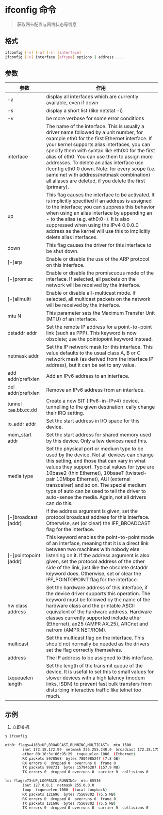 # ifconfig 命令

> 获取网卡配置与网络状态等信息

## 格式

```bash
ifconfig [-v] [-a] [-s] [interface]
ifconfig [-v] interface [aftype] options | address ...
```

## 参数

| 参数 | 作用 |
| --------- | --------- |
| -a | display all interfaces which are currently available, even if down |
| -s | display a short list (like netstat -i) |
| -v | be more verbose for some error conditions |
| interface | The name of the interface.  This is usually a driver  name  followed  by  a unit  number,  for  example  eth0 for the first Ethernet interface. If your kernel supports alias interfaces, you can specify  them  with  syntax  like eth0:0  for  the  first  alias  of  eth0.  You  can use them to assign more addresses. To delete an alias interface use ifconfig  eth0:0  down.   Note: for  every  scope  (i.e.  same  net  with  address/netmask combination) all aliases are deleted, if you delete the first (primary). |
| up | This flag causes the interface to be activated.  It is implicitly specified if  an address is assigned to the interface; you can suppress this behavior when using an alias  interface  by  appending  an  -  to  the  alias  (e.g. eth0:0-).  It is also suppressed when using the IPv4 0.0.0.0 address as the kernel will use this to implicitly delete alias interfaces. |
| down | This flag causes the driver for this interface to be shut down. |
| [-]arp | Enable or disable the use of the ARP protocol on this interface. | 
| [-]promisc | Enable or disable the promiscuous mode of the interface. If selected, all packets on the network will be received by the interface. | 
| [-]allmulti | Enable or disable all-multicast mode. If selected, all multicast packets on the network will be received by the interface. | 
| mtu N | This parameter sets the Maximum Transfer Unit (MTU) of an interface. | 
| dstaddr addr | Set the remote IP address for a point-to-point link (such as PPP). This keyword is now obsolete; use the pointopoint keyword instead. | 
| netmask addr | Set the IP network mask for this interface. This value defaults to the usual class A, B or C network mask (as derived from the interface IP address), but it can be set to any value. | 
| add addr/prefixlen | Add an IPv6 address to an interface. | 
| del addr/prefixlen | Remove an IPv6 address from an interface. | 
| tunnel ::aa.bb.cc.dd | Create a new SIT (IPv6-in-IPv4) device, tunnelling to the given destination. cally change their IRQ setting. | 
| io_addr addr | Set the start address in I/O space for this device. | 
| mem_start addr | Set the start address for shared memory used by this device. Only a few devices need this. | 
| media type | Set the physical port or medium type to be used by the device. Not all devices can change this setting, and those that can vary in what values they support. Typical values for type are 10base2 (thin Ethernet), 10baseT (twisted-pair 10Mbps Ethernet), AUI (external transceiver) and so on. The special medium type of auto can be used to tell the driver to auto-sense the media. Again, not all drivers can do this. | 
| [-]broadcast [addr] | If the address argument is given, set the protocol broadcast address for this interface. Otherwise, set (or clear) the IFF_BROADCAST flag for the interface. | 
| [-]pointopoint [addr] | This keyword enables the point-to-point mode of an interface, meaning that it is a direct link between two machines with nobody else listening on it. If the address argument is also given, set the protocol address of the other side of the link, just like the obsolete dstaddr keyword does. Otherwise, set or clear the IFF_POINTOPOINT flag for the interface. | 
| hw class address | Set the hardware address of this interface, if the device driver supports this operation. The keyword must be followed by the name of the hardware class and the printable ASCII equivalent of the hardware address. Hardware classes currently supported include ether (Ethernet), ax25 (AMPR AX.25), ARCnet and netrom (AMPR NET/ROM). | 
| multicast | Set the multicast flag on the interface. This should not normally be needed as the drivers set the flag correctly themselves. | 
| address | The IP address to be assigned to this interface. | 
| txqueuelen length | Set the length of the transmit queue of the device. It is useful to set this to small values for slower devices with a high latency (modem links, ISDN) to prevent fast bulk transfers from disturbing interactive traffic like telnet too much. | 

## 示例

1. 立即关机

```bash
$ ifconfig

eth0: flags=4163<UP,BROADCAST,RUNNING,MULTICAST>  mtu 1500
        inet 172.18.172.99  netmask 255.255.240.0  broadcast 172.18.175.255
        ether 00:16:3e:06:95:29  txqueuelen 1000  (Ethernet)
        RX packets 5978568  bytes 7804985247 (7.8 GB)
        RX errors 0  dropped 0  overruns 0  frame 0
        TX packets 998731  bytes 157945287 (157.9 MB)
        TX errors 0  dropped 0 overruns 0  carrier 0  collisions 0

lo: flags=73<UP,LOOPBACK,RUNNING>  mtu 65536
        inet 127.0.0.1  netmask 255.0.0.0
        loop  txqueuelen 1000  (Local Loopback)
        RX packets 121696  bytes 75569302 (75.5 MB)
        RX errors 0  dropped 0  overruns 0  frame 0
        TX packets 121696  bytes 75569302 (75.5 MB)
        TX errors 0  dropped 0 overruns 0  carrier 0  collisions 0
```
